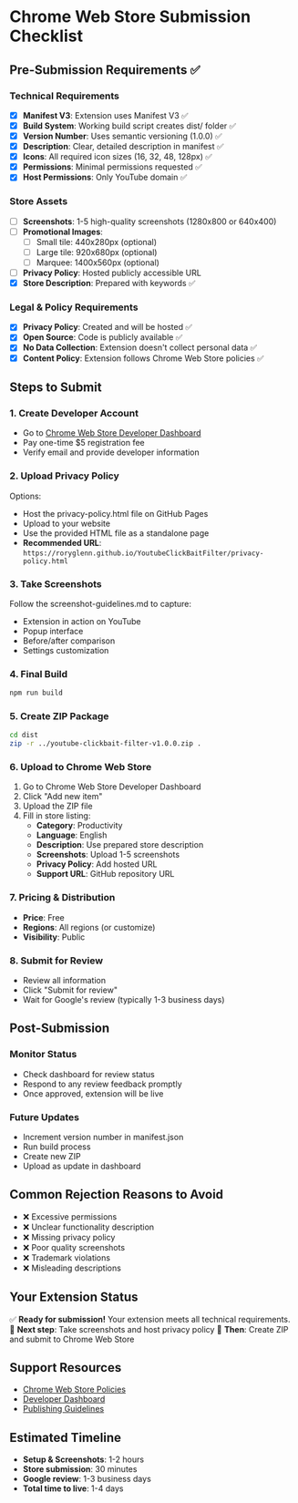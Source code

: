 # Chrome Web Store Submission Checklist

## Pre-Submission Requirements ✅

### Technical Requirements
- [x] **Manifest V3**: Extension uses Manifest V3 ✅
- [x] **Build System**: Working build script creates dist/ folder ✅
- [x] **Version Number**: Uses semantic versioning (1.0.0) ✅
- [x] **Description**: Clear, detailed description in manifest ✅
- [x] **Icons**: All required icon sizes (16, 32, 48, 128px) ✅
- [x] **Permissions**: Minimal permissions requested ✅
- [x] **Host Permissions**: Only YouTube domain ✅

### Store Assets
- [ ] **Screenshots**: 1-5 high-quality screenshots (1280x800 or 640x400)
- [ ] **Promotional Images**: 
  - [ ] Small tile: 440x280px (optional)
  - [ ] Large tile: 920x680px (optional)
  - [ ] Marquee: 1400x560px (optional)
- [ ] **Privacy Policy**: Hosted publicly accessible URL
- [x] **Store Description**: Prepared with keywords ✅

### Legal & Policy Requirements
- [x] **Privacy Policy**: Created and will be hosted ✅
- [x] **Open Source**: Code is publicly available ✅
- [x] **No Data Collection**: Extension doesn't collect personal data ✅
- [x] **Content Policy**: Extension follows Chrome Web Store policies ✅

## Steps to Submit

### 1. Create Developer Account
- Go to [Chrome Web Store Developer Dashboard](https://chrome.google.com/webstore/devconsole/)
- Pay one-time $5 registration fee
- Verify email and provide developer information

### 2. Upload Privacy Policy
Options:
- Host the privacy-policy.html file on GitHub Pages
- Upload to your website
- Use the provided HTML file as a standalone page
- **Recommended URL**: `https://roryglenn.github.io/YoutubeClickBaitFilter/privacy-policy.html`

### 3. Take Screenshots
Follow the screenshot-guidelines.md to capture:
- Extension in action on YouTube
- Popup interface
- Before/after comparison
- Settings customization

### 4. Final Build
```bash
npm run build
```

### 5. Create ZIP Package
```bash
cd dist
zip -r ../youtube-clickbait-filter-v1.0.0.zip .
```

### 6. Upload to Chrome Web Store
1. Go to Chrome Web Store Developer Dashboard
2. Click "Add new item"
3. Upload the ZIP file
4. Fill in store listing:
   - **Category**: Productivity
   - **Language**: English
   - **Description**: Use prepared store description
   - **Screenshots**: Upload 1-5 screenshots
   - **Privacy Policy**: Add hosted URL
   - **Support URL**: GitHub repository URL

### 7. Pricing & Distribution
- **Price**: Free
- **Regions**: All regions (or customize)
- **Visibility**: Public

### 8. Submit for Review
- Review all information
- Click "Submit for review"
- Wait for Google's review (typically 1-3 business days)

## Post-Submission

### Monitor Status
- Check dashboard for review status
- Respond to any review feedback promptly
- Once approved, extension will be live

### Future Updates
- Increment version number in manifest.json
- Run build process
- Create new ZIP
- Upload as update in dashboard

## Common Rejection Reasons to Avoid
- ❌ Excessive permissions
- ❌ Unclear functionality description
- ❌ Missing privacy policy
- ❌ Poor quality screenshots
- ❌ Trademark violations
- ❌ Misleading descriptions

## Your Extension Status
✅ **Ready for submission!** Your extension meets all technical requirements.
📸 **Next step**: Take screenshots and host privacy policy
🚀 **Then**: Create ZIP and submit to Chrome Web Store

## Support Resources
- [Chrome Web Store Policies](https://developer.chrome.com/docs/webstore/program_policies/)
- [Developer Dashboard](https://chrome.google.com/webstore/devconsole/)
- [Publishing Guidelines](https://developer.chrome.com/docs/webstore/publish/)

## Estimated Timeline
- **Setup & Screenshots**: 1-2 hours
- **Store submission**: 30 minutes
- **Google review**: 1-3 business days
- **Total time to live**: 1-4 days
